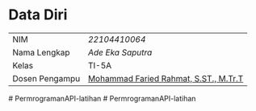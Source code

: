 # Data Diri

|  |  |
|--|--|
| NIM | *22104410064* |
| Nama Lengkap | *Ade Eka Saputra* |
| Kelas | TI-5A |
| Dosen Pengampu | [Mohammad Faried Rahmat, S.ST., M.Tr.T](https://github.com/fariedrahmat) |
#   P e r m r o g r a m a n A P I - l a t i h a n  
 #   P e r m r o g r a m a n A P I - l a t i h a n  
 